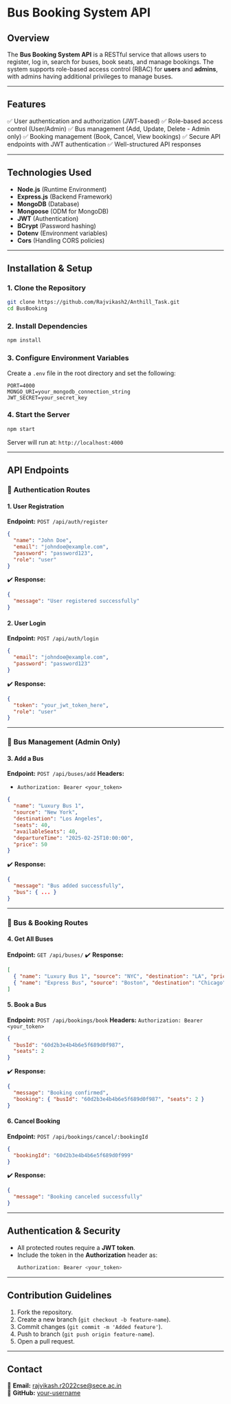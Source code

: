 # Bus Booking System API

## Overview
The **Bus Booking System API** is a RESTful service that allows users to register, log in, search for buses, book seats, and manage bookings. The system supports role-based access control (RBAC) for **users** and **admins**, with admins having additional privileges to manage buses.

---
## Features
✅ User authentication and authorization (JWT-based)
✅ Role-based access control (User/Admin)
✅ Bus management (Add, Update, Delete - Admin only)
✅ Booking management (Book, Cancel, View bookings)
✅ Secure API endpoints with JWT authentication
✅ Well-structured API responses

---
## Technologies Used
- **Node.js** (Runtime Environment)
- **Express.js** (Backend Framework)
- **MongoDB** (Database)
- **Mongoose** (ODM for MongoDB)
- **JWT** (Authentication)
- **BCrypt** (Password hashing)
- **Dotenv** (Environment variables)
- **Cors** (Handling CORS policies)

---
## Installation & Setup
### 1. Clone the Repository
```bash
git clone https://github.com/Rajvikash2/Anthill_Task.git
cd BusBooking
```

### 2. Install Dependencies
```bash
npm install
```

### 3. Configure Environment Variables
Create a `.env` file in the root directory and set the following:
```env
PORT=4000
MONGO_URI=your_mongodb_connection_string
JWT_SECRET=your_secret_key
```

### 4. Start the Server
```bash
npm start
```
Server will run at: `http://localhost:4000`

---
## API Endpoints
### 🔹 **Authentication Routes**

#### **1. User Registration**
**Endpoint:** `POST /api/auth/register`
```json
{
  "name": "John Doe",
  "email": "johndoe@example.com",
  "password": "password123",
  "role": "user"
}
```
✔️ **Response:**
```json
{
  "message": "User registered successfully"
}
```

#### **2. User Login**
**Endpoint:** `POST /api/auth/login`
```json
{
  "email": "johndoe@example.com",
  "password": "password123"
}
```
✔️ **Response:**
```json
{
  "token": "your_jwt_token_here",
  "role": "user"
}
```

---
### 🔹 **Bus Management (Admin Only)**

#### **3. Add a Bus**
**Endpoint:** `POST /api/buses/add`
**Headers:**
- `Authorization: Bearer <your_token>`
```json
{
  "name": "Luxury Bus 1",
  "source": "New York",
  "destination": "Los Angeles",
  "seats": 40,
  "availableSeats": 40,
  "departureTime": "2025-02-25T10:00:00",
  "price": 50
}
```
✔️ **Response:**
```json
{
  "message": "Bus added successfully",
  "bus": { ... }
}
```


---
### 🔹 **Bus & Booking Routes**

#### **4. Get All Buses**
**Endpoint:** `GET /api/buses/`
✔️ **Response:**
```json
[
  { "name": "Luxury Bus 1", "source": "NYC", "destination": "LA", "price": 50 },
  { "name": "Express Bus", "source": "Boston", "destination": "Chicago", "price": 40 }
]
```

#### **5. Book a Bus**
**Endpoint:** `POST /api/bookings/book`
**Headers:** `Authorization: Bearer <your_token>`
```json
{
  "busId": "60d2b3e4b4b6e5f689d0f987",
  "seats": 2
}
```
✔️ **Response:**
```json
{
  "message": "Booking confirmed",
  "booking": { "busId": "60d2b3e4b4b6e5f689d0f987", "seats": 2 }
}
```

#### **6. Cancel Booking**
**Endpoint:** `POST /api/bookings/cancel/:bookingId`
```json
{
  "bookingId": "60d2b3e4b4b6e5f689d0f999"
}
```
✔️ **Response:**
```json
{
  "message": "Booking canceled successfully"
}
```

---
## Authentication & Security
- All protected routes require a **JWT token**.
- Include the token in the **Authorization** header as:
  ```bash
  Authorization: Bearer <your_token>
  ```

---
## Contribution Guidelines
1. Fork the repository.
2. Create a new branch (`git checkout -b feature-name`).
3. Commit changes (`git commit -m 'Added feature'`).
4. Push to branch (`git push origin feature-name`).
5. Open a pull request.

---

## Contact
📩 **Email:** rajvikash.r2022cse@sece.ac.in   
📂 **GitHub:** [your-username](https://github.com/Rajvikash2)


